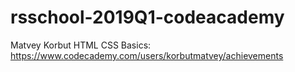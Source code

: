 # rsschool-2019Q1-codeacademy
Matvey Korbut
HTML CSS Basics: https://www.codecademy.com/users/korbutmatvey/achievements